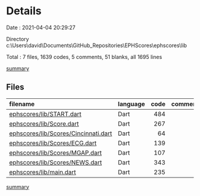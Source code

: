 # Details

Date : 2021-04-04 20:29:27

Directory c:\Users\david\Documents\GitHub_Repositories\EPHScores\ephscores\lib

Total : 7 files,  1639 codes, 5 comments, 51 blanks, all 1695 lines

[summary](results.md)

## Files
| filename | language | code | comment | blank | total |
| :--- | :--- | ---: | ---: | ---: | ---: |
| [ephscores/lib/START.dart](/ephscores/lib/START.dart) | Dart | 484 | 0 | 10 | 494 |
| [ephscores/lib/Score.dart](/ephscores/lib/Score.dart) | Dart | 267 | 1 | 13 | 281 |
| [ephscores/lib/Scores/Cincinnati.dart](/ephscores/lib/Scores/Cincinnati.dart) | Dart | 64 | 0 | 5 | 69 |
| [ephscores/lib/Scores/ECG.dart](/ephscores/lib/Scores/ECG.dart) | Dart | 139 | 1 | 5 | 145 |
| [ephscores/lib/Scores/MGAP.dart](/ephscores/lib/Scores/MGAP.dart) | Dart | 107 | 1 | 5 | 113 |
| [ephscores/lib/Scores/NEWS.dart](/ephscores/lib/Scores/NEWS.dart) | Dart | 343 | 1 | 6 | 350 |
| [ephscores/lib/main.dart](/ephscores/lib/main.dart) | Dart | 235 | 1 | 7 | 243 |

[summary](results.md)